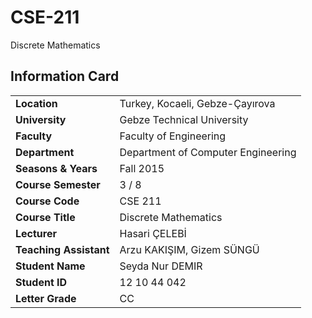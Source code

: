 # CSE-211
Discrete Mathematics

## Information Card
| | |
| --- | --- |
| **Location** | Turkey, Kocaeli, Gebze-Çayırova |
| **University** | Gebze Technical University |
| **Faculty** | Faculty of Engineering |
| **Department** | Department of Computer Engineering |
| **Seasons & Years** | Fall 2015 |
| **Course Semester** | 3 / 8 |
| **Course Code** | CSE 211 |
| **Course Title** | Discrete Mathematics |
| **Lecturer** | Hasari ÇELEBİ |
| **Teaching Assistant** | Arzu KAKIŞIM, Gizem SÜNGÜ |
| **Student Name** | Seyda Nur DEMIR |
| **Student ID** | 12 10 44 042 |
| **Letter Grade** | CC |
